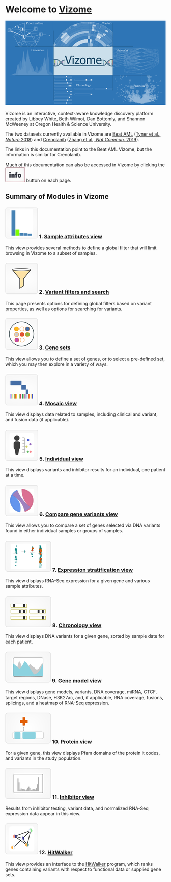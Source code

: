 # Welcome to [**Vizome**](http://www.vizome.org)

![vizome_main](img/vizome_main.png)

Vizome is an interactive, context-aware knowledge discovery platform created by Libbey White, Beth Wilmot, Dan Bottomly, and Shannon McWeeney at Oregon Health & Science University.

The two datasets currently available in Vizome are [Beat AML](http://vizome.org/aml/) ([Tyner et al., *Nature* 2018](https://www.nature.com/articles/s41586-018-0623-z)) and [Crenolanib](http://vizome.org/crenolanib/) ([Zhang et al., *Nat Commun.* 2019](https://www.nature.com/articles/s41467-018-08263-x)). 

The links in this documentation point to the Beat AML Vizome, but the information is similar for Crenolanib.

Much of this documentation can also be accessed in Vizome by clicking the ![info_button](img/info_button.jpg) button on each page.

## Summary of Modules in Vizome

### ![samples_bar](img/samples_bar.png) 1. [Sample attributes view](samples.md)
This view provides several methods to define a global filter that will limit browsing in Vizome to a subset of samples.

### ![variants](img/variants.png) 2. [Variant filters and search](variants.md)
This page presents options for defining global filters based on variant properties, as well as options for searching for variants.

### ![genesets_main](img/genesets_main.png) 3. [Gene sets](gene_sets.md)
This view allows you to define a set of genes, or to select a pre-defined set, which you may then explore in a variety of ways.

### ![mosaic](img/mosaic.png) 4. [Mosaic view](mosaic.md)
This view displays data related to samples, including clinical and variant, and fusion data (if applicable).

### ![individual](img/individual.png) 5. [Individual view](individual.md)
This view displays variants and inhibitor results for an individual, one patient at a time.

### ![compare](img/compare.png) 6. [Compare gene variants view](compare.md)
This view allows you to compare a set of genes selected via DNA variants found in either individual samples or groups of samples.

### ![expression](img/expression.png) 7. [Expression stratification view](expression.md)
This view displays RNA-Seq expression for a given gene and various sample attributes.

### ![chronology](img/chronology.png) 8. [Chronology view](chronology.md)
This view displays DNA variants for a given gene, sorted by sample date for each patient.

### ![genemodel](img/genemodel.png) 9. [Gene model view](gene_model.md)
This view displays gene models, variants, DNA coverage, miRNA, CTCF, target regions, DNase, H3K27ac, and, if applicable, RNA coverage, fusions, splicings, and a heatmap of RNA-Seq expression.

### ![protein](img/protein.png) 10. [Protein view](protein.md)
For a given gene, this view displays Pfam domains of the protein it codes, and variants in the study population. 

### ![inhibitor](img/inhibitor.png) 11. [Inhibitor view](inhibitor.md)
Results from inhibitor testing, variant data, and normalized RNA-Seq expression data appear in this view.

### ![hitwalker](img/hitwalker.png) 12. [HitWalker](hitwalker.md)
This view provides an interface to the [HitWalker](https://www.ncbi.nlm.nih.gov/pmc/articles/PMC3570211/) program, which ranks genes containing variants with respect to functional data or supplied gene sets.
